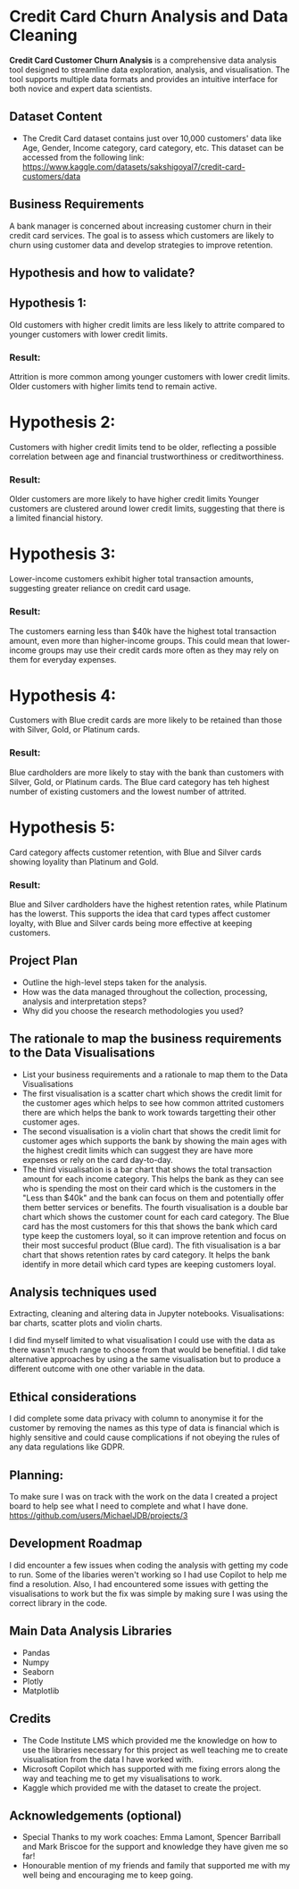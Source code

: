 # Credit Card Churn Analysis and Data Cleaning

**Credit Card Customer Churn Analysis** is a comprehensive data analysis tool designed to streamline data exploration, analysis, and visualisation. The tool supports multiple data formats and provides an intuitive interface for both novice and expert data scientists.

## Dataset Content
* The Credit Card dataset contains just over 10,000 customers' data like Age, Gender, Income category, card category, etc. This dataset can be accessed from the following link: https://www.kaggle.com/datasets/sakshigoyal7/credit-card-customers/data


## Business Requirements
A bank manager is concerned about increasing customer churn in their credit card services. The goal is to assess which customers are likely to churn using customer data and develop strategies to improve retention.


## Hypothesis and how to validate?
## Hypothesis 1:
Old customers with higher credit limits are less likely to attrite compared to younger customers with lower credit limits.

### Result:

Attrition is more common among younger customers with lower credit limits.
Older customers with higher limits tend to remain active.

# Hypothesis 2:
Customers with higher credit limits tend to be older, reflecting a possible correlation between age and financial trustworthiness or creditworthiness.

### Result:

Older customers are more likely to have higher credit limits
Younger customers are clustered around lower credit limits, suggesting that there is a limited financial history.

# Hypothesis 3:
Lower-income customers exhibit higher total transaction amounts, suggesting greater reliance on credit card usage.

### Result: 

The customers earning less than $40k have the highest total transaction amount, even more than higher-income groups. This could mean that lower-income groups may use their credit cards more often as they may rely on them for everyday expenses. 

# Hypothesis 4:
Customers with Blue credit cards are more likely to be retained than those with Silver, Gold, or Platinum cards.

### Result:

Blue cardholders are more likely to stay with the bank than customers with Silver, Gold, or Platinum cards. The Blue card category has teh highest number of existing customers and the lowest number of attrited.

# Hypothesis 5: 
Card category affects customer retention, with Blue and Silver cards showing loyality than Platinum and Gold. 

### Result: 

Blue and Silver cardholders have the highest retention rates, while Platinum has the lowerst. This supports the idea that card types affect customer loyalty, with Blue and Silver cards being more effective at keeping customers.

## Project Plan
* Outline the high-level steps taken for the analysis.
* How was the data managed throughout the collection, processing, analysis and interpretation steps?
* Why did you choose the research methodologies you used?

## The rationale to map the business requirements to the Data Visualisations
* List your business requirements and a rationale to map them to the Data Visualisations
* The first visualisation is a scatter chart which shows the credit limit for the customer ages which helps to see how common attrited customers there are which helps the bank to work towards targetting their other customer ages.
* The second visualisation is a violin chart that shows the credit limit for customer ages which supports the bank by showing the main ages with the highest credit limits which can suggest they are have more expenses or rely on the card day-to-day.
* The third visualisation is a bar chart that shows the total transaction amount for each income category. This helps the bank  as they can see who is spending the most on their card which is the customers in the "Less than $40k" and the bank can focus on them and potentially offer them better services or benefits. 
The fourth visualisation is a double bar chart which shows the customer count for each card category. The Blue card has the most customers for this that shows the bank which card type keep the customers loyal, so it can improve retention and focus on their most succesful product (Blue card).
The fith visualisation is a bar chart that shows retention rates by card category. It helps the bank identify in more detail which card types are keeping customers loyal. 

## Analysis techniques used
Extracting, cleaning and altering data in Jupyter notebooks. 
Visualisations: bar charts, scatter plots and violin charts.

I did find myself limited to what visualisation I could use with the data as there wasn't much range to choose from that would be benefitial. I did take alternative approaches by using a the same visualisation but to produce a different outcome with one other variable in the data.


## Ethical considerations
I did complete some data privacy with column to anonymise it for the customer by removing the names as this type of data is financial which is highly sensitive and could cause complications if not obeying the rules of any data regulations like GDPR.

## Planning: 

To make sure I was on track with the work on the data I created a project board to help see what I need to complete and what I have done. https://github.com/users/MichaelJDB/projects/3 

## Development Roadmap
I did encounter a few issues when coding the analysis with getting my code to run. Some of the libaries weren't working so I had use Copilot to help me find a resolution. Also, I had encountered some issues with getting the visualisations to work but the fix was simple by making sure I was using the correct library in the code.


## Main Data Analysis Libraries
* Pandas 
* Numpy
* Seaborn
* Plotly
* Matplotlib


## Credits 
* The Code Institute LMS which provided me the knowledge on how to use the libraries necessary for this project as well teaching me to create visualisation from the data I have worked with. 
* Microsoft Copilot which has supported with me fixing errors along the way and teaching me to get my visualisations to work.
* Kaggle which provided me with the dataset to create the project.

## Acknowledgements (optional)
* Special Thanks to my work coaches: Emma Lamont, Spencer Barriball and Mark Briscoe for the support and knowledge they have given me so far! 
* Honourable mention of my friends and family that supported me with my well being and encouraging me to keep going. 